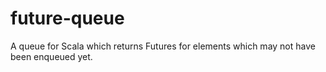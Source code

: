 # future-queue
A queue for Scala which returns Futures for elements which may not have been enqueued yet.
